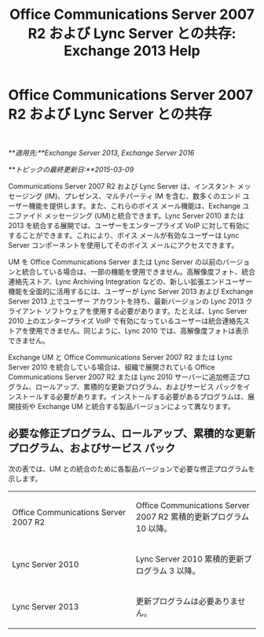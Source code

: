 ﻿---
title: 'Office Communications Server 2007 R2 および Lync Server との共存: Exchange 2013 Help'
TOCTitle: Office Communications Server 2007 R2 および Lync Server との共存
ms:assetid: f12d65c7-0b2c-46a1-a14a-802a76296fa1
ms:mtpsurl: https://technet.microsoft.com/ja-jp/library/JJ851069(v=EXCHG.150)
ms:contentKeyID: 50555895
ms.date: 04/24/2018
mtps_version: v=EXCHG.150
ms.translationtype: HT
---

# Office Communications Server 2007 R2 および Lync Server との共存

 

_**適用先:**Exchange Server 2013, Exchange Server 2016_

_**トピックの最終更新日:**2015-03-09_

Communications Server 2007 R2 および Lync Server は、インスタント メッセージング (IM)、プレゼンス、マルチパーティ IM を含む、数多くのエンド ユーザー機能を提供します。また、これらのボイス メール機能は、Exchange ユニファイド メッセージング (UM)と統合できます。Lync Server 2010 または 2013 を統合する展開では、ユーザーをエンタープライズ VoIP に対して有効にすることができます。これにより、ボイス メールが有効なユーザーは Lync Server コンポーネントを使用してそのボイス メールにアクセスできます。

UM を Office Communications Server または Lync Server の以前のバージョンと統合している場合は、一部の機能を使用できません。高解像度フォト、統合連絡先ストア、Lync Archiving Integration などの、新しい拡張エンドユーザー機能を全面的に活用するには、ユーザーが Lync Server 2013 および Exchange Server 2013 上でユーザー アカウントを持ち、最新バージョンの Lync 2013 クライアント ソフトウェアを使用する必要があります。たとえば、Lync Server 2010 上のエンタープライズ VoIP で有効になっているユーザーは統合連絡先ストアを使用できません。同じように、Lync 2010 では、高解像度フォトは表示できません。

Exchange UM と Office Communications Server 2007 R2 または Lync Server 2010 を統合している場合は、組織で展開されている Office Communications Server 2007 R2 または Lync 2010 サーバーに追加修正プログラム、ロールアップ、累積的な更新プログラム、およびサービス パックをインストールする必要があります。インストールする必要があるプログラムは、展開技術や Exchange UM と統合する製品バージョンによって異なります。

## 必要な修正プログラム、ロールアップ、累積的な更新プログラム、およびサービス パック

次の表では、UM との統合のために各製品バージョンで必要な修正プログラムを示します。


<table>
<colgroup>
<col style="width: 50%" />
<col style="width: 50%" />
</colgroup>
<tbody>
<tr class="odd">
<td><p>Office Communications Server 2007 R2</p></td>
<td><p>Office Communications Server 2007 R2 累積的更新プログラム 10 以降。</p></td>
</tr>
<tr class="even">
<td><p>Lync Server 2010</p></td>
<td><p>Lync Server 2010 累積的更新プログラム 3 以降。</p></td>
</tr>
<tr class="odd">
<td><p>Lync Server 2013</p></td>
<td><p>更新プログラムは必要ありません。</p></td>
</tr>
</tbody>
</table>

